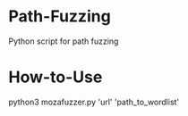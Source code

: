 # Path-Fuzzing
Python script for path fuzzing 

# How-to-Use
  python3 mozafuzzer.py 'url' 'path_to_wordlist' 
